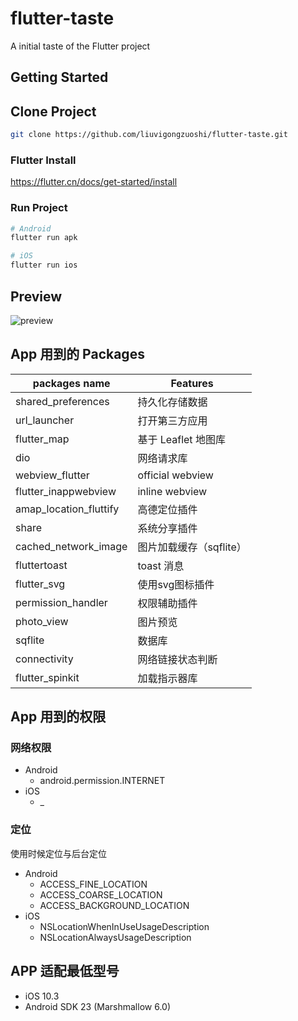 # flutter-taste
A initial taste of the Flutter project

## Getting Started

## Clone Project

```bash
git clone https://github.com/liuvigongzuoshi/flutter-taste.git
```

### Flutter Install

https://flutter.cn/docs/get-started/install

### Run Project

```bash
# Android
flutter run apk

# iOS
flutter run ios
```

## Preview

![preview](./preview.gif)

## App 用到的 Packages

packages name | Features
---|---
shared_preferences | 持久化存储数据
url_launcher | 打开第三方应用
flutter_map | 基于 Leaflet 地图库
dio | 网络请求库
webview_flutter | official webview
flutter_inappwebview | inline webview
amap_location_fluttify | 高德定位插件
share | 系统分享插件
cached_network_image | 图片加载缓存（sqflite）
fluttertoast | toast 消息
flutter_svg | 使用svg图标插件
permission_handler | 权限辅助插件
photo_view	| 图片预览
sqflite | 数据库
connectivity | 网络链接状态判断
flutter_spinkit | 加载指示器库

## App 用到的权限

### 网络权限

- Android
	- android.permission.INTERNET
- iOS
    - _

### 定位

使用时候定位与后台定位

- Android
    - ACCESS_FINE_LOCATION
    - ACCESS_COARSE_LOCATION
    - ACCESS_BACKGROUND_LOCATION
- iOS
    - NSLocationWhenInUseUsageDescription
    - NSLocationAlwaysUsageDescription


## APP 适配最低型号

- iOS 10.3
- Android SDK 23 (Marshmallow 6.0)